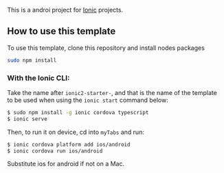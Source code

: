 This is a androi project for [Ionic](http://ionicframework.com/docs/) projects.

## How to use this template

To use this template, clone this repository and install nodes packages 

```bash
sudo npm install
```

### With the Ionic CLI:

Take the name after `ionic2-starter-`, and that is the name of the template to be used when using the `ionic start` command below:

```bash
$ sudo npm install -g ionic cordova typescript
$ ionic serve
```

Then, to run it on device, cd into `myTabs` and run:

```bash
$ ionic cordova platform add ios/android
$ ionic cordova run ios/android
```

Substitute ios for android if not on a Mac.

